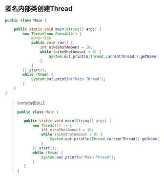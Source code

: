 <h2>匿名内部类创建Thread</h2>

```java
public class Main {

    public static void main(String[] args) {
        new Thread(new Runnable() {
            @Override
            public void run() {
                int nikeShotAmount = 10;
                while (nikeShotAmount > 0) {
                    System.out.println(Thread.currentThread().getName()+"线程抢到"+(nikeShotAmount--)+"双鞋");
                }
            }
        }).start();
        while (true) {
            System.out.println("Main Thread");
        }
    }
}
```
>lambda表达式
>
>```java
>public class Main {
>
>    public static void main(String[] args) {
>        new Thread(() -> {
>            int nikeShotAmount = 10;
>            while (nikeShotAmount > 0) {
>                System.out.println(Thread.currentThread().getName()+"线程抢到"+(nikeShotAmount--)+"双鞋");
>            }
>        }).start();
>        while (true) {
>            System.out.println("Main Thread");
>        }
>    }
>}
>```
>
>
